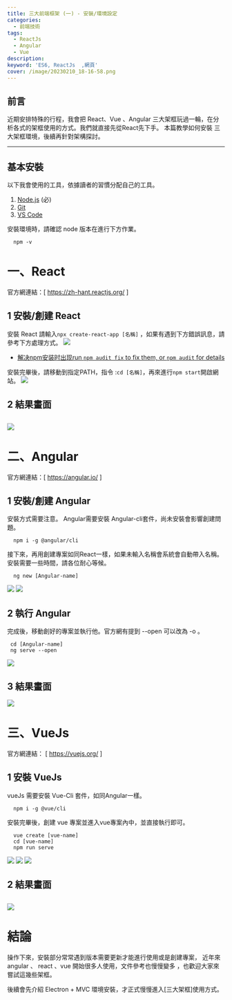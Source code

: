 ```yaml
---
title: 三大前端框架 (一) - 安裝/環境設定 
categories: 
  - 前端技術
tags: 
  - ReactJs
  - Angular
  - Vue
description:
keyword: 'ES6, ReactJs  ,網頁'
cover: /image/20230210_18-16-58.png
---
```

## 前言
近期安排特殊的行程，我會把 React、Vue 、Angular 三大架框玩過一輪，在分析各式的架框使用的方式。我們就直接先從React先下手。
本篇教學如何安裝 三大架框環境，後續再針對架構探討。

---
## 基本安裝
以下我會使用的工具，依據讀者的習慣分配自己的工具。
1. [Node.js](https://nodejs.org/en/) (必)
2. [Git](https://git-scm.com/)
3. [VS Code](https://code.visualstudio.com/)

安裝環境時，請確認 node 版本在進行下方作業。 
```command
  npm -v
```

# 一、React
官方網連結：[ https://zh-hant.reactjs.org/ ]
## 1 安裝/創建 React
安裝 React 請輸入```npx create-react-app [名稱]``` ，如果有遇到下方錯誤訊息，請參考下方處理方式。
![](/image/20230210_18-18-30.png)

- [解决npm安装时出现run `npm audit fix` to fix them, or `npm audit` for details](https://blog.csdn.net/weixin_38610651/article/details/107021204)

安裝完畢後，請移動到指定PATH，指令 :```cd [名稱]```，再來進行```npm start```開啟網站。 
![](/image/20230210_18-18-53.png)

## 2 結果畫面
![](/image/20230210_18-19-09.png)
---

# 二、Angular 
官方網連結：[ https://angular.io/ ]
## 1 安裝/創建 Angular
安裝方式需要注意。 Angular需要安裝 Angular-cli套件，尚未安裝會影響創建問題。
```command
  npm i -g @angular/cli
```
接下來，再用創建專案如同React一樣，如果未輸入名稱會系統會自動帶入名稱。
安裝需要一些時間，請各位耐心等候。
```command
  ng new [Angular-name]
```
![](/image/20230210_18-21-39.png)
![](/image/20230210_18-22-01.png)

## 2 執行 Angular
完成後，移動創好的專案並執行他。官方網有提到 --open 可以改為 -o 。
```command
 cd [Angular-name]
 ng serve --open 
```
![](/image/20230210_18-22-17.png)

## 3 結果畫面
![](/image/20230210_18-22-30.png)

# 三、VueJs 
官方網連結： [ https://vuejs.org/ ]

## 1 安裝 VueJs
vueJs 需要安裝 Vue-Cli 套件，如同Angular一樣。
```command
  npm i -g @vue/cli
```
安裝完畢後，創建 vue 專案並進入vue專案內中，並直接執行即可。 
```command
  vue create [vue-name]
  cd [vue-name]
  npm run serve
```
![](/image/20230210_18-23-11.png)
![](/image/20230210_18-23-22.png)
![](/image/20230210_18-23-36.png)

## 2 結果畫面
![](/image/20230210_18-23-58.png)
---

# 結論
操作下來，安裝部分常常遇到版本需要更新才能進行使用或是創建專案，
近年來 angular 、 react 、vue 開始很多人使用，文件參考也慢慢變多
，也歡迎大家來嘗試這幾些架框。

後續會先介紹 Electron + MVC 環境安裝，才正式慢慢進入[三大架框]使用方式。


